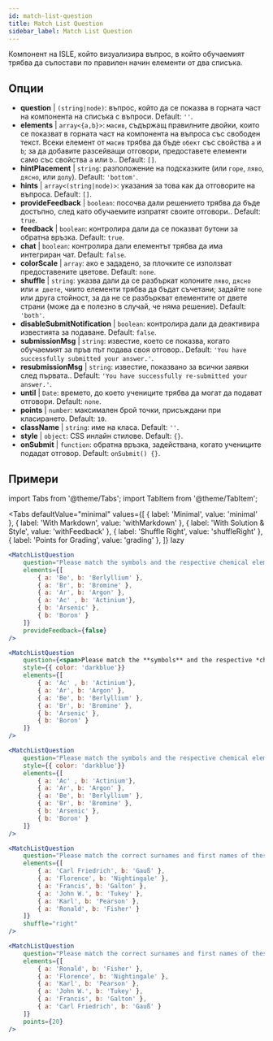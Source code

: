 ```yaml
---
id: match-list-question 
title: Match List Question
sidebar_label: Match List Question
---
```


Компонент на ISLE, който визуализира въпрос, в който обучаемият трябва да съпостави по правилен начин елементи от два списъка.

## Опции

* __question__ | `(string|node)`: въпрос, който да се показва в горната част на компонента на списъка с въпроси. Default: `''`.
* __elements__ | `array<{a,b}>`: `масив`, съдържащ правилните двойки, които се показват в горната част на компонента на въпроса със свободен текст. Всеки елемент от `масив` трябва да бъде `обект` със свойства `a` и `b`; за да добавите разсейващи отговори, предоставете елементи само със свойства `a` или `b`.. Default: `[]`.
* __hintPlacement__ | `string`: разположение на подсказките (или `горе`, `ляво`, `дясно`, или `долу`). Default: `'bottom'`.
* __hints__ | `array<(string|node)>`: указания за това как да отговорите на въпроса. Default: `[]`.
* __provideFeedback__ | `boolean`: посочва дали решението трябва да бъде достъпно, след като обучаемите изпратят своите отговори.. Default: `true`.
* __feedback__ | `boolean`: контролира дали да се показват бутони за обратна връзка. Default: `true`.
* __chat__ | `boolean`: контролира дали елементът трябва да има интегриран чат. Default: `false`.
* __colorScale__ | `array`: ако е зададено, за плочките се използват предоставените цветове. Default: `none`.
* __shuffle__ | `string`: указва дали да се разбъркат колоните `ляво`, `дясно` или `и двете`, чиито елементи трябва да бъдат съчетани; задайте `none` или друга стойност, за да не се разбъркват елементите от двете страни (може да е полезно в случай, че няма решение). Default: `'both'`.
* __disableSubmitNotification__ | `boolean`: контролира дали да деактивира известията за подаване. Default: `false`.
* __submissionMsg__ | `string`: известие, което се показва, когато обучаемият за пръв път подава своя отговор.. Default: `'You have successfully submitted your answer.'`.
* __resubmissionMsg__ | `string`: известие, показвано за всички заявки след първата.. Default: `'You have successfully re-submitted your answer.'`.
* __until__ | `Date`: времето, до което учениците трябва да могат да подават отговори. Default: `none`.
* __points__ | `number`: максимален брой точки, присъждани при класирането. Default: `10`.
* __className__ | `string`: име на класа. Default: `''`.
* __style__ | `object`: CSS инлайн стилове. Default: `{}`.
* __onSubmit__ | `function`: обратна връзка, задействана, когато учениците подадат отговор. Default: `onSubmit() {}`.


## Примери

import Tabs from '@theme/Tabs';
import TabItem from '@theme/TabItem';

<Tabs
    defaultValue="minimal"
    values={[
        { label: 'Minimal', value: 'minimal' },
        { label: 'With Markdown', value: 'withMarkdown' },
        { label: 'With Solution & Style', value: 'withFeedback' },
        { label: 'Shuffle Right', value: 'shuffleRight' },
        { label: 'Points for Grading', value: 'grading' },
    ]}
    lazy
>

<TabItem value="minimal">

```jsx live
<MatchListQuestion
    question="Please match the symbols and the respective chemical element."
    elements={[
        { a: 'Be', b: 'Berlyllium' },
        { a: 'Br', b: 'Bromine' },
        { a: 'Ar', b: 'Argon' },
        { a: 'Ac' , b: 'Actinium'},
        { b: 'Arsenic' },
        { b: 'Boron' }
    ]}
    provideFeedback={false}
/>
```
</TabItem>

<TabItem value="withMarkdown">

```jsx live
<MatchListQuestion
    question={<span>Please match the **symbols** and the respective *chemical* element.</span>}
    style={{ color: 'darkblue'}}
    elements={[
        { a: 'Ac' , b: 'Actinium'},
        { a: 'Ar', b: 'Argon' },
        { a: 'Be', b: 'Berlyllium' },
        { a: 'Br', b: 'Bromine' },
        { b: 'Arsenic' },
        { b: 'Boron' }
    ]}
/>
```
</TabItem>

<TabItem value="withFeedback">

```jsx live
<MatchListQuestion
    question="Please match the symbols and the respective chemical element."
    style={{ color: 'darkblue'}}
    elements={[
        { a: 'Ac' , b: 'Actinium'},
        { a: 'Ar', b: 'Argon' },
        { a: 'Be', b: 'Berlyllium' },
        { a: 'Br', b: 'Bromine' },
        { b: 'Arsenic' },
        { b: 'Boron' }
    ]}
/>
```
</TabItem>

<TabItem value="shuffleRight">

```jsx live
<MatchListQuestion
    question="Please match the correct surnames and first names of these statisticians."
    elements={[
        { a: 'Carl Friedrich', b: 'Gauß' },
        { a: 'Florence', b: 'Nightingale' },
        { a: 'Francis', b: 'Galton' },
        { a: 'John W.', b: 'Tukey' },
        { a: 'Karl', b: 'Pearson' },
        { a: 'Ronald', b: 'Fisher' }
    ]}
    shuffle="right"
/>
```
</TabItem>

<TabItem value="grading">

```jsx live
<MatchListQuestion
    question="Please match the correct surnames and first names of these statisticians."
    elements={[
        { a: 'Ronald', b: 'Fisher' },
        { a: 'Florence', b: 'Nightingale' },
        { a: 'Karl', b: 'Pearson' },
        { a: 'John W.', b: 'Tukey' },
        { a: 'Francis', b: 'Galton' },
        { a: 'Carl Friedrich', b: 'Gauß' }
    ]}
    points={20}
/>
```
</TabItem>

</Tabs>
